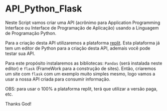 # API_Python_Flask
Neste Script vamos criar uma API (acrônimo para Application Programming Interface ou
Interface de Programação de Aplicação) usando a Linguagem de Programação Python.

Para a criação desta API utilizaremos a plataforma [replit](https://replit.com/). Esta
plataforma já tem um editor de Python para a criação desta API, ademais você pode testar
sua API.

Para este propósito instalaremos as bibliotecas: ``Pandas`` (será instalada neste editor) e 
``flask`` (FrameWork para a construção de sites). Então, criaremos um site com ``flask``
com um exemplo muito simples mesmo, logo vamos a usar a nossa API criada para consumir
informação. 

OBS: para usar o 100% a plataforma replit, terá que utilizar a versão paga, etc.


Thanks God!
